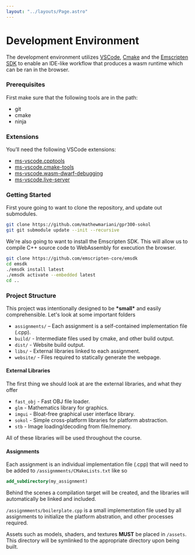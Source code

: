 ```yaml
---
layout: "../layouts/Page.astro"
---
```


# Development Environment
<div class="highlight"></div>

The development environment utilizes [VSCode][], [Cmake][] and the [Emscripten SDK][] to enable an IDE-like workflow that produces a wasm runtime which can be ran in the browser.


### Prerequisites

First make sure that the following tools are in the path:

*   git
*   cmake
*   ninja


### Extensions

You’ll need the following VSCode extensions:

*   [ms-vscode.cpptools][]
*   [ms-vscode.cmake-tools][]
*   [ms-vscode.wasm-dwarf-debugging][]
*   [ms-vscode.live-server][]


### Getting Started

First youre going to want to clone the repository, and update out submodules.

```sh
git clone https://github.com/mathewmariani/gpr300-sokol
git git submodule update --init --recursive
```

We're also going to want to install the Emscripten SDK. This will allow us to compile C++ source code to WebAssembly for execution the browser.

```sh
git clone https://github.com/emscripten-core/emsdk
cd emsdk
./emsdk install latest
./emsdk activate --embedded latest
cd ..
```


### Project Structure

This project was intentionally designed to be **\*small\*** and easily comprehensible. Let's look at some important folders

*   `assignments/` – Each assignment is a self-contained implementation file (.cpp).
*   `build/` - Intermediate files used by cmake, and other build output. 
*   `dist/` - Website build output. 
*   `libs/` - External libraries linked to each assignment.
*   `website/` - Files required to statically generate the webpage.


#### External Libraries

The first thing we should look at are the external libraries, and what they offer

*   `fast_obj` - Fast OBJ file loader.
*   `glm` - Mathematics library for graphics.
*   `imgui` - Bloat-free graphical user interface library.
*   `sokol` - Simple cross-platform libraries for platform abstraction.
*   `stb` - Image loading/decoding from file/memory.

All of these libraries will be used throughout the course.


#### Assignments

Each assignment is an individual implementation file (.cpp) that will need to be added to `/assignmments/CMakeLists.txt` like so

```cmake
add_subdirectory(my_assignment)
```

Behind the scenes a compilation target will be created, and the libraries will automatically be linked and included.

`/assignmments/boilerplate.cpp` is a small implementation file used by all assignments to initialize the platform abstration, and other processes required.

Assets such as models, shaders, and textures **MUST** be placed in `/assets`. This directory will be symlinked to the appropriate directory upon being built.


[VSCode]: https://code.visualstudio.com/
[Cmake]: https://cmake.org/
[Emscripten SDK]: https://emscripten.org/
[ms-vscode.cpptools]: https://marketplace.visualstudio.com/items?itemName=ms-vscode.cpptools
[ms-vscode.cmake-tools]: https://marketplace.visualstudio.com/items?itemName=ms-vscode.cmake-tools
[ms-vscode.wasm-dwarf-debugging]: https://marketplace.visualstudio.com/items?itemName=ms-vscode.wasm-dwarf-debugging
[ms-vscode.live-server]: https://marketplace.visualstudio.com/items?itemName=ms-vscode.live-server